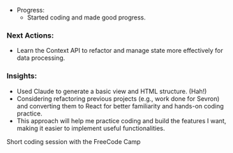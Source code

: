 - Progress:
  - Started coding and made good progress.
### Next Actions:
  - Learn the Context API to refactor and manage state more effectively for data processing.
### Insights:
  - Used Claude to generate a basic view and HTML structure. (Hah!)
  - Considering refactoring previous projects (e.g., work done for Sevron) and converting them to React for better familiarity and hands-on coding practice.
  - This approach will help me practice coding and build the features I want, making it easier to implement useful functionalities.

Short coding session with the FreeCode Camp